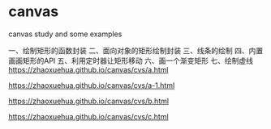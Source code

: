 # canvas
canvas study and some examples

一、绘制矩形的函数封装
二、面向对象的矩形绘制封装
三、线条的绘制
四、内置画画矩形的API 
五、利用定时器让矩形移动
六、画一个渐变矩形
七、绘制虚线
https://zhaoxuehua.github.io/canvas/cvs/a.html



https://zhaoxuehua.github.io/canvas/cvs/a-1.html

https://zhaoxuehua.github.io/canvas/cvs/b.html

https://zhaoxuehua.github.io/canvas/cvs/c.html
